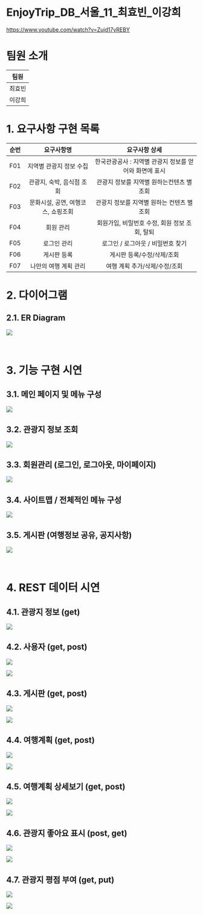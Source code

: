 # EnjoyTrip_DB_서울_11_최효빈_이강희
https://www.youtube.com/watch?v=Zujd17yREBY
# 팀원 소개

| 팀원   |
| ------ |
| 최효빈 |
| 이강희 |


# 1. 요구사항 구현 목록  

| 순번 | 요구사항명               | 요구사항 상세 |
| :--: | :----------------------: | :-----------: | 
|  F01  | 지역별 관광지 정보 수집   |   한국관광공사 : 지역별 관광지 정보를 얻어와 화면에 표시    | 
|    F02  |관광지, 숙박, 음식점 조회    |  관광지 정보를 지역별 원하는컨텐츠 별 조회    | 
|   F03  | 문화시설, 공연, 여행코스, 쇼핑조회                |   관광지 정보를 지역별 원하는 컨텐츠 별 조회     | 
|   F04  | 회원 관리        |    회원가입, 비밀번호 수정, 회원 정보 조회, 탈퇴     |  
|  F05  | 로그인 관리   |    로그인 / 로그아웃 / 비밀번호 찾기     | 
|  F06  | 게시판 등록   |    게시판 등록/수정/삭제/조회    | 
|  F07  | 나만의 여행 계획 관리  |      여행 계획 추가/삭제/수정/조회  |  



# 2. 다이어그램
## 2.1. ER Diagram 
![](./diagrams/ERDiagram.png)

<br>

# 3. 기능 구현 시연

## 3.1. 메인 페이지 및 메뉴 구성

![](./video/hotplace.gif)

## 3.2. 관광지 정보 조회

![](./video/video2.gif)

## 3.3. 회원관리 (로그인, 로그아웃, 마이페이지)

![](./video/video3.gif)

## 3.4. 사이트맵 / 전체적인 메뉴 구성

![](./video/video4.gif)

## 3.5. 게시판 (여행정보 공유, 공지사항)

![](./video/video5.gif)

<br>



# 4. REST 데이터 시연

## 4.1. 관광지 정보 (get)
![](./capture/get_attractions.PNG)

## 4.2. 사용자 (get, post)
![](./capture/get_user.PNG)

![](./capture/post_user.PNG)

## 4.3. 게시판 (get, post)
![](./capture/get_board.PNG)

![](./capture/post_board.PNG)

## 4.4. 여행계획 (get, post)

![](./capture/get_plan.PNG)

![](./capture/post_plan.PNG)

## 4.5. 여행계획 상세보기 (get, post)

![](./capture/get_plan_detail.PNG)

![](./capture/post_plan_detail.PNG)

## 4.6. 관광지 좋아요 표시 (post, get)

![](./capture/post_likes.PNG)

![](./capture/get_likes.PNG)

## 4.7. 관광지 평점 부여 (get, put)

![](./capture/get_rating.PNG)

![](./capture/put_rating.PNG)





  
